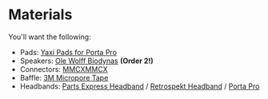 # Materials

You'll want the following:
- Pads: [Yaxi Pads for Porta Pro](https://www.amazon.com/dp/B01MQVHX84)
- Speakers: [Ole Wolff Biodynas](https://www.digikey.com/en/products/detail/ole-wolff-electronics-inc/OWR-4009T-38E/16343855) **(Order 2!)**
- Connectors: [MMCX](https://www.amazon.com/Connector-Adapter-Headphone-Replacement-Earphone/dp/B0918G7JJ9/)[MMCX](https://www.amazon.com/KOOBOOK-Copper-Headset-Earphone-Connector/dp/B07WCNG54F)
- Baffle: [3M Micropore Tape](https://www.amazon.com/Micropore-Standard-Hypoallergenic-Paper-Surgical/dp/B000O62TK4/)
- Headbands: [Parts Express Headband](https://www.amazon.com/dp/B0002KQZJS) / [Retrospekt Headband](https://www.amazon.com/Koss-Retrospekt-Headphones-Adjustable-Headband/dp/B092DX27G9) / [Porta Pro](https://www.amazon.com/Koss-Porta-Headphones-Black-Silver/dp/B00001P4ZH)
